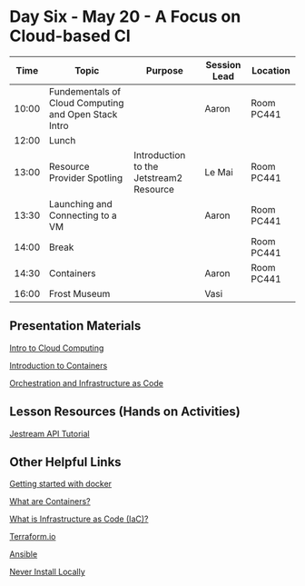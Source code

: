 # Day Six - May 20 - A Focus on Cloud-based CI

| Time | Topic | Purpose | Session Lead | Location |
|------|-------|---------|--------------|----------|
| 10:00 | Fundementals of Cloud Computing and Open Stack Intro | | Aaron |Room PC441 | 
| 12:00 | Lunch | | | |
| 13:00 | Resource Provider Spotling | Introduction to the Jetstream2 Resource | Le Mai |Room PC441 | 
| 13:30 | Launching and Connecting to a VM | | Aaron |Room PC441 | 
| 14:00 | Break | | |Room PC441 | 
| 14:30 | Containers | | Aaron |Room PC441 | 
| 16:00 | Frost Museum | | Vasi | | 

## Presentation Materials

[Intro to Cloud Computing](01-Intro-to-Cloud-Computing/STEP1-Miami-Apr-2023-JS2-Wells.pptx)

[Introduction to Containers](02-Containers/Wells-2023-Introduction-to-Containers.pptx)

[Orchestration and Infrastructure as Code](03-Orchestration/wellsaar-Orchestration-and-IaC.pptx)


## Lesson Resources (Hands on Activities)

[Jestream API Tutorial](https://github.com/jlf599/JetstreamAPITutorial)


## Other Helpful Links

[Getting started with docker](https://docs.docker.com/get-started/overview/)

[What are Containers?](https://cloud.google.com/learn/what-are-containers)

[What is Infrastructure as Code (IaC)?](https://www.redhat.com/en/topics/automation/what-is-infrastructure-as-code-iac)


[Terraform.io](https://www.terraform.io)

[Ansible](https://www.ansible.com)

[Never Install Locally](https://www.youtube.com/watch?v=J0NuOlA2xDc)
